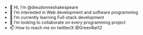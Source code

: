 - 👋 Hi, I’m @dieudonneshakespeare
- 👀 I’m interested in Web development and software programming 
- 🌱 I’m currently learning Full-stack development 
- 💞️ I’m looking to collaborate on every programming project 
- 📫 How to reach me on twitter/X @GreenRat12 

